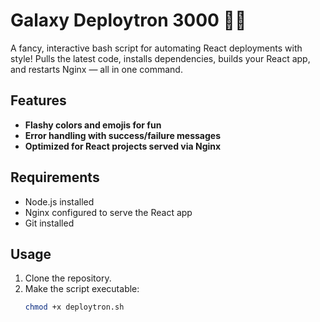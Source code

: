 # Galaxy Deploytron 3000 🚀✨

A fancy, interactive bash script for automating React deployments with style!
Pulls the latest code, installs dependencies, builds your React app, and restarts Nginx — all in one command.

## Features

- **Flashy colors and emojis for fun**
- **Error handling with success/failure messages**
- **Optimized for React projects served via Nginx**

## Requirements

- Node.js installed
- Nginx configured to serve the React app
- Git installed

## Usage

1. Clone the repository.
2. Make the script executable:
   ```bash
   chmod +x deploytron.sh
   ```
